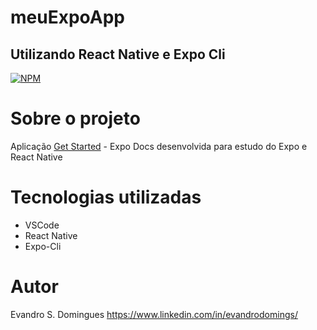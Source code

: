 # meuExpoApp

## Utilizando React Native e Expo Cli

[![NPM](https://img.shields.io/npm/l/react)](https://github.com/evandrodomingues/meuExpoApp/blob/main/README.md) 

# Sobre o projeto

Aplicação [Get Started](https://docs.expo.io/get-started/create-a-new-app/) - Expo Docs desenvolvida para estudo do Expo e React Native

# Tecnologias utilizadas
- VSCode
- React Native
- Expo-Cli

# Autor
Evandro S. Domingues
https://www.linkedin.com/in/evandrodomings/
